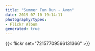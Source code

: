 ```yaml
---
title: "Summer Fun Run - Avon"
date: 2019-07-10 19:14:11
photography/types:
- Flickr Album
generated: true
---
```



{{< flickr set="72157709566131366" >}}
